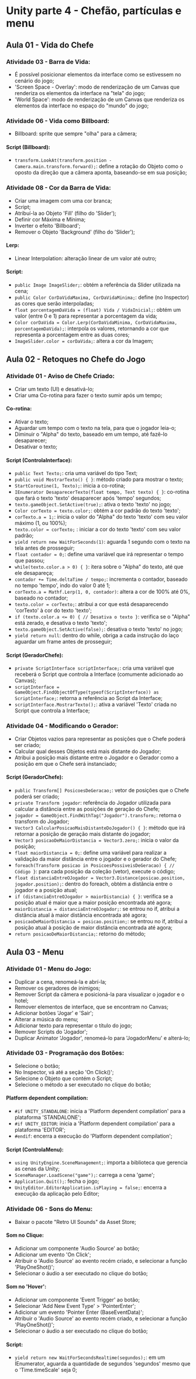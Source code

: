 # Unity parte 4 - Chefão, partículas e menu

## Aula 01 - Vida do Chefe

### Atividade 03 - Barra de Vida:

- É possível posicionar elementos da interface como se estivessem no cenário do jogo;
- 'Screen Space - Overlay': modo de renderização de um Canvas que renderiza os elementos da interface na "tela" do jogo;
- 'World Space': modo de renderização de um Canvas que renderiza os elementos da interface no espaço do "mundo" do jogo;

### Atividade 06 - Vida como Billboard:

- Billboard: sprite que sempre "olha" para a câmera;

#### Script (Billboard):

- `transform.LookAt(transform.position - Camera.main.transform.forward);`: define a rotação do Objeto como o oposto da direção que a câmera aponta, baseando-se em sua posição;

### Atividade 08 - Cor da Barra de Vida:

- Criar uma imagem com uma cor branca;
- Script;
- Atribuí-la ao Objeto 'Fill' (filho do 'Slider');
- Definir cor Máxima e Mínima;
- Inverter o efeito 'Billboard';
- Remover o Objeto 'Background' (filho do 'Slider');

#### Lerp:

- Linear Interpolation: alteração linear de um valor até outro;

#### Script:

- `public Image ImageSlider;`: obtém a referência da Slider utilizada na cena;
- `public Color CorDaVidaMaxima, CorDaVidaMinima;`: define (no Inspector) as cores que serão interpoladas;
- `float porcentagemDaVida = (float) Vida / VidaInicial;`: obtém um valor (entre 0 e 1) para representar a porcentagem da vida;
- `Color corDaVida = Color.Lerp(CorDaVidaMinima, CorDaVidaMaxima, porcentagemDaVida);`: interpola os valores, retornando a cor que representa a porcentagem entre as duas cores;
- `ImageSlider.color = corDaVida;`: altera a cor da Imagem;


## Aula 02 - Retoques no Chefe do Jogo

### Atividade 01 - Aviso de Chefe Criado:

- Criar um texto (UI) e desativá-lo;
- Criar uma Co-rotina para fazer o texto sumir após um tempo;

#### Co-rotina:

- Ativar o texto;
- Aguardar um tempo com o texto na tela, para que o jogador leia-o;
- Diminuir o "Alpha" do texto, baseado em um tempo, até fazê-lo desaparecer;
- Desativar o texto;

#### Script (ControlaInterface):

- `public Text Texto;`: cria uma variável do tipo Text;
- `public void MostrarTexto() { }`: método criado para mostrar o texto;
- `StartCoroutine(1, Texto);`: inicia a co-rotina;
- `IEnumerator DesaparecerTexto(float tempo, Text texto) { }`: co-rotina que fará o texto 'texto' desaparecer após 'tempo' segundos;
- `texto.gameObject.SetActive(true);`: ativa o texto 'texto' no jogo;
- `Color corTexto = texto.color;`: obtém a cor padrão do texto 'texto';
- `corTexto.a = 1;`: inicia o valor do "Alpha" do texto 'texto' com seu valor máximo (1, ou 100%);
- `texto.color = corTexto;` : iniciar a cor do texto 'texto' com seu valor padrão;
- `yield return new WaitForSeconds(1)`: aguarda 1 segundo com o texto na tela antes de prosseguir;
- `float contador = 0;`: define uma variável que irá representar o tempo que passou;
- `while(texto.color.a > 0) { }`: itera sobre o "Alpha" do texto, até que ele desapareça;
- `contador += Time.deltaTime / tempo;`: incrementa o contador, baseado no tempo 'tempo', indo do valor 0 até 1;
- `corTexto.a = Mathf.Lerp(1, 0, contador)`: altera a cor de 100% até 0%, baseado no contador;
- `texto.color = corTexto;`: atribui a cor que está desaparecendo 'corTexto' à cor do texto 'texto';
- `if (texto.color.a <= 0) { // Desativa o texto }`: verifica se o "Alpha" está zerado, e desativa o texto 'texto';
- `texto.gameObject.SetActive(false);`: desativa o texto 'texto' no jogo;
- `yield return null`: dentro do while, obriga a cada instrução do laço aguardar um frame antes de prosseguir;

#### Script (GeradorChefe):

- `private ScriptInterface scriptInterface;`: cria uma variável que receberá o Script que controla a Interface (comumente adicionado ao Canvas);
- `scriptInterface = GameObject.FindObjectOfType(typeof(ScriptInterface)) as ScriptInterface;`: retorna a referência ao Script da Interface;
- `scriptInterface.MostrarTexto();`: ativa a variável 'Texto' criada no Script que controla a Interface;

### Atividade 04 - Modificando o Gerador:

- Criar Objetos vazios para representar as posições que o Chefe poderá ser criado;
- Calcular qual desses Objetos está mais distante do Jogador;
- Atribui a posição mais distante entre o Jogador e o Gerador como a posição em que o Chefe será instanciado;

#### Script (GeradorChefe):

- `public Transform[] PosicoesDeGeracao;`: vetor de posições que o Chefe poderá ser criado;
- `private Transform jogador`: referência do Jogador utilizada para calcular a distância entre as posições de geração do Chefe;
- `jogador = GameObject.FindWithTag("Jogador").transform;`: retorna o transform do Jogador;
- `Vector3 CalcularPosicaoMaisDistanteDoJogador() { }`: método que irá retornar a posição de geração mais distante do jogador;
- `Vector3 posicaoDeMaiorDistancia = Vector3.zero;`: inicia o valor da posição;
- `float maiorDistancia = 0;`: define uma variável para realizar a validação da maior distância entre o jogador e o gerador do Chefe;
- `foreach(Transform posicao in PosicoesPossiveisDeGeracao) { // Código }`: para cada posição da coleção (vetor), execute o código;
- `float distanciaEntreOJogador = Vector3.Distance(posicao.position, jogador.position);`: dentro do foreach, obtém a distância entre o jogador e a posição atual;
- `if (distanciaEntreOJogador > maiorDistancia) { }`: verifica se a posição atual é maior que a maior posição encontrada até agora;
- `maiorDistancia = distanciaEntreOJogador;`: se entrou no if, atribui a distância atual à maior distância encontrada até agora;
- `posicaoDeMaiorDistancia = posicao.position;`: se entrou no if, atribui a posição atual à posição de maior distância encontrada até agora;
- `return posicaoDeMaiorDistancia;`: retorno do método;


## Aula 03 - Menu

### Atividade 01 - Menu do Jogo:

- Duplicar a cena, renomeá-la e abrí-la;
- Remover os geradores de inimigos;
- Remover Script da câmera e posicioná-la para visualizar o jogador e o hotel;
- Remover elementos de interface, que se encontram no Canvas;
- Adicionar botões 'Jogar' e 'Sair';
- Alterar a música do menu;
- Adicionar texto para representar o título do jogo;
- Remover Scripts do 'Jogador';
- Duplicar Animator 'Jogador', renomeá-lo para 'JogadorMenu' e alterá-lo;

### Atividade 03 - Programação dos Botões:

- Selecione o botão;
- No Inspector, vá até a seção 'On Click()';
- Selecione o Objeto que contém o Script;
- Selecione o método a ser executado no clique do botão;

#### Platform dependent compilation:

- `#if UNITY_STANDALONE`: inicia a 'Platform dependent compilation' para a plataforma 'STANDALONE';
- `#if UNITY_EDITOR`: inicia a 'Platform dependent compilation' para a plataforma 'EDITOR';
- `#endif`: encerra a execução do 'Platform dependent compilation';

#### Script (ControlaMenu):

- `using UnityEngine.SceneManagement;`: importa a biblioteca que gerencia as cenas da Unity;
- `SceneManager.LoadScene("game");`: carrega a cena 'game';
- `Application.Quit();`: fecha o jogo;
- `UnityEditor.EditorApplication.isPlaying = false;`: encerra a execução da aplicação pelo Editor;

### Atividade 06 - Sons do Menu:

- Baixar o pacote "Retro UI Sounds" da Asset Store;

#### Som no Clique:

- Adicionar um componente 'Audio Source' ao botão;
- Adicionar um evento 'On Click';
- Atribuir o 'Audio Source' ao evento recém criado, e selecionar a função 'PlayOneShot()';
- Selecionar o áudio a ser executado no clique do botão;

#### Som no 'Hover':

- Adicionar um componente 'Event Trigger' ao botão;
- Selecionar 'Add New Event Type' > 'PointerEnter';
- Adicionar um evento 'Pointer Enter (BaseEventData)';
- Atribuir o 'Audio Source' ao evento recém criado, e selecionar a função 'PlayOneShot()';
- Selecionar o áudio a ser executado no clique do botão;

#### Script:

- `yield return new WaitForSecondsRealtime(segundos);`: em um IEnumerator, aguarda a quantidade de segundos 'segundos' mesmo que o 'Time.timeScale' seja 0;
